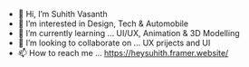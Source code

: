 - 👋 Hi, I’m Suhith Vasanth
- 👀 I’m interested in Design, Tech & Automobile
- 🌱 I’m currently learning ... UI/UX, Animation & 3D Modelling
- 💞️ I’m looking to collaborate on ... UX prijects and UI 
- 📫 How to reach me ... https://heysuhith.framer.website/

<!---
heysuhith/heysuhith is a ✨ special ✨ repository because its `README.md` (this file) appears on your GitHub profile.
You can click the Preview link to take a look at your changes.
--->
